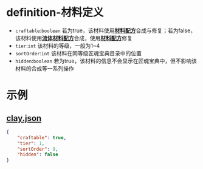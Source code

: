 # definition-材料定义

* `craftable`:`boolean` 若为true，该材料使用[**材料配方**][recipe:material]合成与修复；若为false，该材料使用[**流体材料配方**][recipe:fluid_material]合成，使用[**材料配方**][recipe:material]修复
* `tier`:`int` 该材料的等级，一般为1~4
* `sortOrder`:`int` 该材料在同等级匠魂宝典目录中的位置
* `hidden`:`boolean` 若为true，该材料的信息不会显示在匠魂宝典中，但不影响该材料的合成等一系列操作

[recipe:material]: ../../../../../../Custom/Recipes.md/#材料配方

[recipe:fluid_material]: ../../../../../../Custom/Recipes.md/#流体材料配方

# 示例

## [clay.json](clay.json)

```json
{
    "craftable": true,
    "tier": 1,
    "sortOrder": 9,
    "hidden": false
}
```

